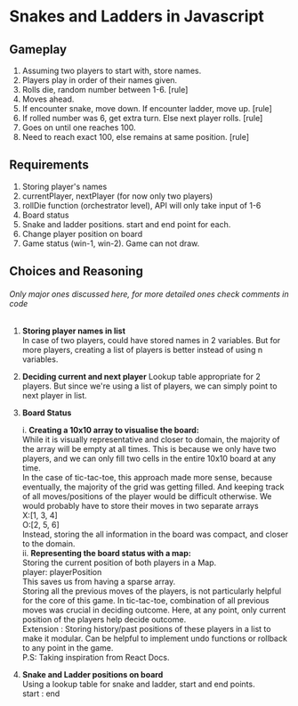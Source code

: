 # Snakes and Ladders in Javascript

## Gameplay

1. Assuming two players to start with, store names.
2. Players play in order of their names given.
3. Rolls die, random number between 1-6. [rule]
4. Moves ahead.
5. If encounter snake, move down. If encounter ladder, move up. [rule]
6. If rolled number was 6, get extra turn. Else next player rolls. [rule]
7. Goes on until one reaches 100. 
8. Need to reach exact 100, else remains at same position. [rule]

## Requirements

1. Storing player's names
2. currentPlayer, nextPlayer (for now only two players)
3. rollDie function (orchestrator level), API will only take input of 1-6
4. Board status
5. Snake and ladder positions. start and end point for each. 
6. Change player position on board
7. Game status (win-1, win-2). Game can not draw.

## Choices and Reasoning
###### Only major ones discussed here, for more detailed ones check comments in code

1. **Storing player names in list**  
In case of two players, could have stored names in 2 variables.
But for more players, creating a list of players is better instead of using n variables.
2. **Deciding current and next player**
Lookup table appropriate for 2 players.
But since we're using a list of players, we can simply point to next player in list.
3. **Board Status**

    i.  **Creating a 10x10 array to visualise the board:** \
While it is visually representative and closer to domain,
the majority of the array will be empty at all times.
This is because we only have two players, and we can only fill
two cells in the entire 10x10 board at any time. \
In the case of tic-tac-toe, this approach made more sense, because
eventually, the majority of the grid was getting filled.
And keeping track of all moves/positions of the player would be difficult otherwise.
We would probably have to store their moves in two separate arrays \
X:[1, 3, 4] \
O:[2, 5, 6] \
Instead, storing the all information in the board was compact, and closer to the domain.\
    ii. **Representing the board status with a map:** \
Storing the current position of both players in a Map. \
player: playerPosition \
This saves us from having a sparse array. \
Storing all the previous moves of the players, is not particularly helpful for the core
of this game. In tic-tac-toe, combination of all previous moves was crucial in deciding outcome.
Here, at any point, only current position of the players help decide outcome. \
Extension :
Storing history/past positions of these players in a list to make it modular.
Can be helpful to implement undo functions or rollback to any point in the game. \
P.S: Taking inspiration from React Docs. 
4. **Snake and Ladder positions on board** \
   Using a lookup table for snake and ladder, start and end points.\
   start : end